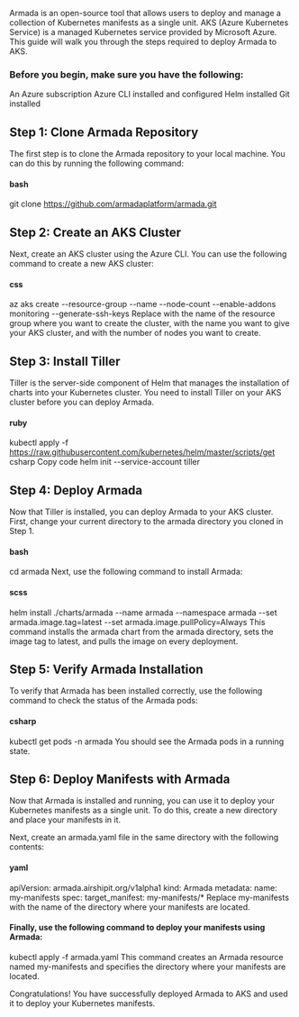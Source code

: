 Armada is an open-source tool that allows users to deploy and manage a collection of Kubernetes manifests as a single unit. AKS (Azure Kubernetes Service) is a managed Kubernetes service provided by Microsoft Azure. This guide will walk you through the steps required to deploy Armada to AKS.

### Before you begin, make sure you have the following:

An Azure subscription
Azure CLI installed and configured
Helm installed
Git installed
## Step 1: Clone Armada Repository

The first step is to clone the Armada repository to your local machine. You can do this by running the following command:

#### bash

git clone https://github.com/armadaplatform/armada.git

## Step 2: Create an AKS Cluster

Next, create an AKS cluster using the Azure CLI. You can use the following command to create a new AKS cluster:

#### css

az aks create --resource-group <resource-group-name> --name <cluster-name> --node-count <node-count> --enable-addons monitoring --generate-ssh-keys
Replace <resource-group-name> with the name of the resource group where you want to create the cluster, <cluster-name> with the name you want to give your AKS cluster, and <node-count> with the number of nodes you want to create.

## Step 3: Install Tiller

Tiller is the server-side component of Helm that manages the installation of charts into your Kubernetes cluster. You need to install Tiller on your AKS cluster before you can deploy Armada.

#### ruby

kubectl apply -f https://raw.githubusercontent.com/kubernetes/helm/master/scripts/get
csharp
Copy code
helm init --service-account tiller

## Step 4: Deploy Armada

Now that Tiller is installed, you can deploy Armada to your AKS cluster. First, change your current directory to the armada directory you cloned in Step 1.

#### bash

cd armada
Next, use the following command to install Armada:

#### scss

helm install ./charts/armada --name armada --namespace armada --set armada.image.tag=latest --set armada.image.pullPolicy=Always
This command installs the armada chart from the armada directory, sets the image tag to latest, and pulls the image on every deployment.

## Step 5: Verify Armada Installation

To verify that Armada has been installed correctly, use the following command to check the status of the Armada pods:

#### csharp

kubectl get pods -n armada
You should see the Armada pods in a running state.

## Step 6: Deploy Manifests with Armada

Now that Armada is installed and running, you can use it to deploy your Kubernetes manifests as a single unit. To do this, create a new directory and place your manifests in it.

Next, create an armada.yaml file in the same directory with the following contents:

#### yaml

apiVersion: armada.airshipit.org/v1alpha1
kind: Armada
metadata:
name: my-manifests
spec:
target_manifest: my-manifests/*
Replace my-manifests with the name of the directory where your manifests are located.

#### Finally, use the following command to deploy your manifests using Armada:


kubectl apply -f armada.yaml
This command creates an Armada resource named my-manifests and specifies the directory where your manifests are located.

Congratulations! You have successfully deployed Armada to AKS and used it to deploy your Kubernetes manifests.
